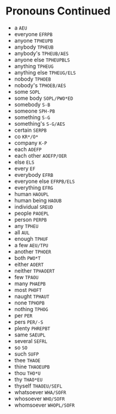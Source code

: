 # Pronouns Continued

* a `AEU`
* everyone `EFRPB`
* anyone `TPHEUPB`
* anybody `TPHEUB`
* anybody's `TPHEUB/AES`
* anyone else `TPHEUPBLS`
* anything `TPHEUG`
* anything else `TPHEUG/ELS`
* nobody `TPHOEB`
* nobody's `TPHOEB/AES`
* some `SOPL`
* some body `SOPL/PWO*ED`
* somebody `S-B`
* someone `SPH-PB`
* something `S-G`
* something's `S-G/AES`
* certain `SERPB`
* co `KR*/O*`
* company `K-P`
* each `AOEFP`
* each other `AOEFP/OER`
* else `ELS`
* every `EF`
* everybody `EFRB`
* everyone else `EFRPB/ELS`
* everything `EFRG`
* human `HAOUPL`
* human being `HAOUB`
* individual `SREUD`
* people `PAOEPL`
* person `PERPB`
* any `TPHEU`
* all `AUL`
* enough `TPHUF`
* a few `AEU/TPU`
* another `TPHOER`
* both `PWO*T`
* either `AOERT`
* neither `TPHAOERT`
* few `TPAOU`
* many `PHAEPB`
* most `PHOFT`
* naught `TPHAUT`
* none `TPHOPB`
* nothing `TPHOG`
* per `PER`
* pers `PER/-S`
* plenty `PHREPBT`
* same `SAEUPL`
* several `SEFRL`
* so `SO`
* such `SUFP`
* thee `THAOE`
* thine `THAOEUPB`
* thou `THO*U`
* thy `THAO*EU`
* thyself `THAOEU/SEFL`
* whatsoever `WHA/SOFR`
* whosoever `WHO/SOFR`
* whomsoever `WHOPL/SOFR`
